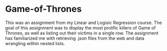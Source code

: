 # Game-of-Thrones

This was an assignment from my Linear and Logisic Regression course. The goal of this assignment was to display the most prolific killers of Game of Thrones, as well as listing out their victims in a single row. The assignment has familiarized me with retrieving .json files from the web and data wrangling within nested lists. 
